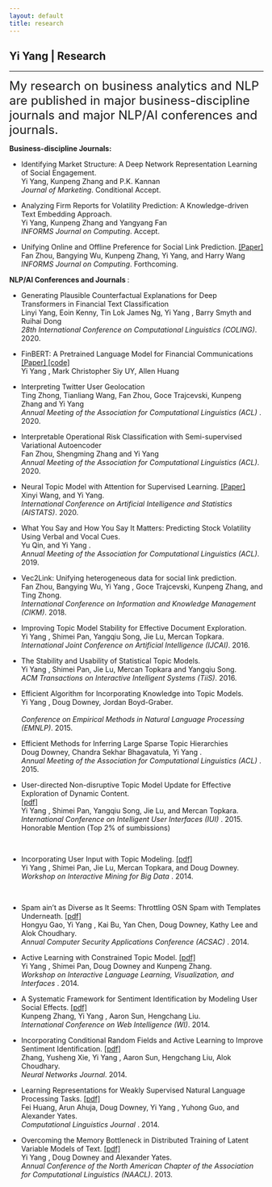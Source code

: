 ```yaml
---
layout: default
title: research
---
```


## Yi Yang | Research

* * * 

<span style="font-size:24px;"> My research on business analytics and NLP are published in major business-discipline journals and major NLP/AI conferences and journals.</span>

<b>Business-discipline Journals: </b>  <br>
+ Identifying Market Structure: A Deep Network Representation Learning of Social Engagement. <br>
Yi Yang, Kunpeng Zhang and P.K. Kannan <br>
<i> Journal of Marketing</i>. Conditional Accept.<br>

+ Analyzing Firm Reports for Volatility Prediction: A Knowledge-driven Text Embedding Approach. <br>
Yi Yang, Kunpeng Zhang and Yangyang Fan<br> 
<i> INFORMS Journal on Computing</i>. Accept.<br>

+ Unifying Online and Offline Preference for Social Link Prediction. <a href="https://pubsonline.informs.org/doi/10.1287/ijoc.2020.0989">[Paper] </a> <br>
Fan Zhou, Bangying Wu, Kunpeng Zhang, Yi Yang, and Harry Wang <br> 
<i>INFORMS Journal on Computing</i>. Forthcoming.<br>

<b>NLP/AI Conferences and Journals </b>:  

+ Generating Plausible Counterfactual Explanations for Deep Transformers in Financial Text Classification <br>
Linyi Yang, Eoin Kenny, Tin Lok James Ng,  Yi Yang , Barry Smyth and Ruihai Dong <br>
<i>28th International Conference on Computational Linguistics (COLING)</i>. 2020. <br>

+   FinBERT: A Pretrained Language Model for Financial Communications   <a href="https://arxiv.org/abs/2006.08097">[Paper] </a><a href="https://github.com/yya518/FinBERT"> [code]</a>  <br>
 Yi Yang , Mark Christopher Siy UY, Allen Huang <br>

+   Interpreting Twitter User Geolocation   <br>
Ting Zhong, Tianliang Wang, Fan Zhou, Goce Trajcevski, Kunpeng Zhang and  Yi Yang  <br>
<i>Annual Meeting of the Association for Computational Linguistics (ACL) </i>. 2020.<br>

+   Interpretable Operational Risk Classification with Semi-supervised Variational Autoencoder   <br>
Fan Zhou, Shengming Zhang and   Yi Yang   <br>
<i> Annual Meeting of the Association for Computational Linguistics (ACL)</i>. 2020.<br>

+  Neural Topic Model with Attention for Supervised Learning.  <a href="http://proceedings.mlr.press/v108/wang20c.html">[Paper] </a><br>
Xinyi Wang, and  Yi Yang.  <br>
<i> International Conference on Artificial Intelligence and Statistics (AISTATS)</i>. 2020.<br>

+  What You Say and How You Say It Matters: Predicting Stock Volatility Using Verbal and Vocal Cues.  <br>
Yu Qin, and  Yi Yang .  <br>
<i> Annual Meeting of the Association for Computational Linguistics (ACL)</i>. 2019.<br>

+  Vec2Link: Unifying heterogeneous data for social link prediction.  <br>
Fan Zhou, Bangying Wu,  Yi Yang , Goce Trajcevski, Kunpeng Zhang, and Ting Zhong. <br>
<i>International Conference on Information and Knowledge Management (CIKM)</i>. 2018.<br>

+  Improving Topic Model Stability for Effective Document Exploration. <br>
 Yi Yang , Shimei Pan, Yangqiu Song, Jie Lu, Mercan Topkara.  <br>
<i>International Joint Conference on Artificial Intelligence (IJCAI)</i>. 2016.<br>

+  The Stability and Usability of Statistical Topic Models. <br>
 Yi Yang , Shimei Pan, Jie Lu, Mercan Topkara and Yangqiu Song.  <br>
<i> ACM Transactions on Interactive Intelligent Systems (TiiS)</i>. 2016.<br>

+  Efficient Algorithm for Incorporating Knowledge into Topic Models.  <br>
 Yi Yang , Doug Downey, Jordan Boyd-Graber. <br>	
<i> Conference on Empirical Methods in Natural Language Processing (EMNLP)</i>. 2015. <br>
	

+   Efficient Methods for Inferring Large Sparse Topic Hierarchies  <br>
Doug Downey, Chandra Sekhar Bhagavatula,  Yi Yang . <br>
<i> Annual Meeting of the Association for Computational Linguistics (ACL) </i>. 2015. <br>

+  User-directed Non-disruptive Topic Model Update for Effective Exploration of Dynamic Content.   
    <a href="http://www.cs.northwestern.edu/~yya518/paper/IUI_15.pdf">[pdf]</a><br>
     Yi Yang , Shimei Pan, Yangqiu Song, Jie Lu, and Mercan Topkara.<br>
    <i>International Conference on Intelligent User Interfaces (IUI) </i>. 2015. <br>
    <span class="award">Honorable Mention (Top 2% of sumbissions)</span>
<br>

+  Incorporating User Input with Topic Modeling.  <a href="http://www.cs.northwestern.edu/~yya518/paper/imbig15.pdf">[pdf]</a><br>
	 Yi Yang , Shimei Pan, Jie Lu, Mercan Topkara, and Doug Downey. <br>
	<i>Workshop on Interactive Mining for Big Data  </i>. 2014. 
<br>

+  Spam ain’t as Diverse as It Seems: Throttling OSN Spam with Templates Underneath. <a href="http://www.cs.northwestern.edu/~yya518/paper/Tangram.pdf"> [pdf]</a> <br>
Hongyu Gao,  Yi Yang , Kai Bu, Yan Chen, Doug Downey, Kathy Lee and Alok Choudhary. <br>
<i> Annual Computer Security Applications Conference (ACSAC) </i>. 2014. <br>

+  Active Learning with Constrained Topic Model. <a href="http://nlp.stanford.edu/events/illvi2014/papers/yang-illvi2014.pdf"> [pdf]</a> <br>
 Yi Yang , Shimei Pan, Doug Downey and Kunpeng Zhang. <br>
<i>Workshop on Interactive Language Learning, Visualization, and Interfaces </i>. 2014.<br>

+  A Systematic Framework for Sentiment Identification by Modeling User Social Effects. 
	<a href="http://kzhang6.people.uic.edu/paper/WIC2014.pdf"> [pdf]</a> <br>
Kunpeng Zhang,   Yi Yang , Aaron Sun, Hengchang Liu. <br>
<i> International Conference on Web Intelligence (WI)</i>. 2014.<br>

+  Incorporating Conditional Random Fields and Active Learning to Improve Sentiment Identification. 
<a href="http://www.sciencedirect.com/science/article/pii/S0893608014000896"> [pdf]</a> <br>
Zhang, Yusheng Xie,  Yi Yang , Aaron Sun, Hengchang Liu, Alok Choudhary. <br>
<i>Neural Networks Journal</i>. 2014.<br>

+  Learning Representations for Weakly Supervised Natural Language Processing Tasks. 
	<a href="http://www.mitpressjournals.org/doi/pdf/10.1162/COLI_a_00167"> [pdf]</a><br>
Fei Huang, Arun Ahuja, Doug Downey,  Yi Yang , Yuhong Guo, and Alexander Yates. <br>
<i>Computational Linguistics Journal </i>.  2014.<br>

+  Overcoming the Memory Bottleneck in Distributed Training of Latent Variable Models of Text. 
	<a href="http://www.cs.northwestern.edu/~ddowney/publications/yiyang_naaclhlt13.pdf"> [pdf]</a> <br>
	 Yi Yang , Doug Downey and Alexander Yates. <br>
<i>Annual Conference of the North American Chapter of the Association for Computational Linguistics (NAACL)</i>. 2013.
